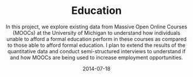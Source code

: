 ---
layout: project
permalink: /projects/:title
title: Education
subtitle: In this project, we explore existing data from Massive Open Online Courses (MOOCs) at the University of Michigan to understand how individuals unable to afford a formal education perform in these courses as compared to those able to afford formal education. I plan to extend the results of the quantitative data and conduct semi-structured interviews to understand if and how MOOCs are being used to increase employment opportunities.
date: 2014-07-18
img: dreams.png
thumbnail: dreams-thumbnail.png
alt: image-alt
categories: present
description: In this project, we explore existing data from Massive Open Online Courses (MOOCs) at the University of Michigan to understand how individuals unable to afford a formal education perform in these courses as compared to those able to afford formal education. I plan to extend the results of the quantitative data and conduct semi-structured interviews to understand if and how MOOCs are being used to increase employment opportunities.
datafile: project4
---